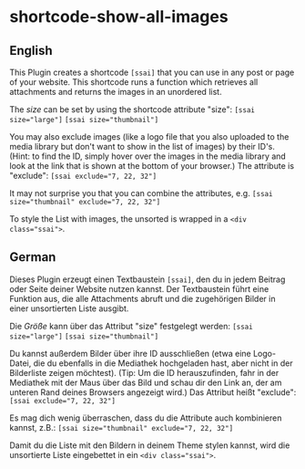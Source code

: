 # shortcode-show-all-images

## English
This Plugin creates a shortcode `[ssai]` that you can use in any post or page of your website. This shortcode runs a function which retrieves all attachments and returns the images in an unordered list. 

The *size* can be set by using the shortcode attribute "size":
`[ssai size="large"]`
`[ssai size="thumbnail"]`

You may also exclude images (like a logo file that you also uploaded to the media library but don't want to show in the list of images) by their ID's. (Hint: to find the ID, simply hover over the images in the media library and look at the link that is shown at the bottom of your browser.) The attribute is "exclude":
`[ssai exclude="7, 22, 32"]`

It may not surprise you that you can combine the attributes, e.g.
`[ssai size="thumbnail" exclude="7, 22, 32"]`

To style the List with images, the unsorted is wrapped in a `<div class="ssai">`.

## German
Dieses Plugin erzeugt einen Textbaustein `[ssai]`, den du in jedem Beitrag oder Seite deiner Website nutzen kannst. Der Textbaustein führt eine Funktion aus, die alle Attachments abruft und die zugehörigen Bilder in einer unsortierten Liste ausgibt.

Die *Größe* kann über das Attribut "size" festgelegt werden:
`[ssai size="large"]`
`[ssai size="thumbnail"]`

Du kannst außerdem Bilder über ihre ID ausschließen (etwa eine Logo-Datei, die du ebenfalls in die Mediathek hochgeladen hast, aber nicht in der Bilderliste zeigen möchtest). (Tip: Um die ID herauszufinden, fahr in der Mediathek mit der Maus über das Bild und schau dir den Link an, der am unteren Rand deines Browsers angezeigt wird.) Das Attribut heißt "exclude":
`[ssai exclude="7, 22, 32"]`

Es mag dich wenig überraschen, dass du die Attribute auch kombinieren kannst, z.B.:
`[ssai size="thumbnail" exclude="7, 22, 32"]`

Damit du die Liste mit den Bildern in deinem Theme stylen kannst, wird die unsortierte Liste eingebettet in ein `<div class="ssai">`.